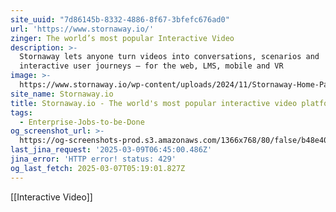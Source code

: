 ```yaml
---
site_uuid: "7d86145b-8332-4886-8f67-3bfefc676ad0"
url: 'https://www.stornaway.io/'
zinger: The world’s most popular Interactive Video
description: >-
  Stornaway lets anyone turn videos into conversations, scenarios and
  interactive user journeys – for the web, LMS, mobile and VR
image: >-
  https://www.stornaway.io/wp-content/uploads/2024/11/Stornaway-Home-Page-1920x1080-Full-Width-Header.jpg
site_name: Stornaway.io
title: Stornaway.io - The world's most popular interactive video platform
tags:
  - Enterprise-Jobs-to-be-Done
og_screenshot_url: >-
  https://og-screenshots-prod.s3.amazonaws.com/1366x768/80/false/b48e405979627095222addda8259d3fc5cdd4050594f356ca99cc4a43f02f4f1.jpeg
last_jina_request: '2025-03-09T06:45:00.486Z'
jina_error: 'HTTP error! status: 429'
og_last_fetch: 2025-03-07T05:19:01.827Z
---
```

[[Interactive Video]]


